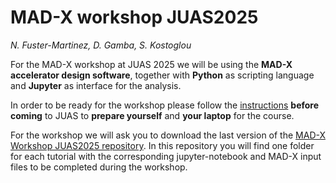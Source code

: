 # MAD-X workshop JUAS2025
*N. Fuster-Marti­nez, D. Gamba, S. Kostoglou*

For the MAD-X workshop at JUAS 2025 we will be using the **MAD-X accelerator design software**, together with **Python** as scripting language and **Jupyter** as interface for the analysis. 

In order to be ready for the workshop please follow the [instructions](./installation_guide.md) **before coming** to JUAS to **prepare yourself** and **your laptop** for the course.

For the workshop we will ask you to download the last version of the [MAD-X Workshop JUAS2025 repository](https://github.com/fusterma/JUAS2025/zipball/master). In this repository you will find one folder for each tutorial with the corresponding jupyter-notebook and MAD-X input files to be completed during the workshop. 

